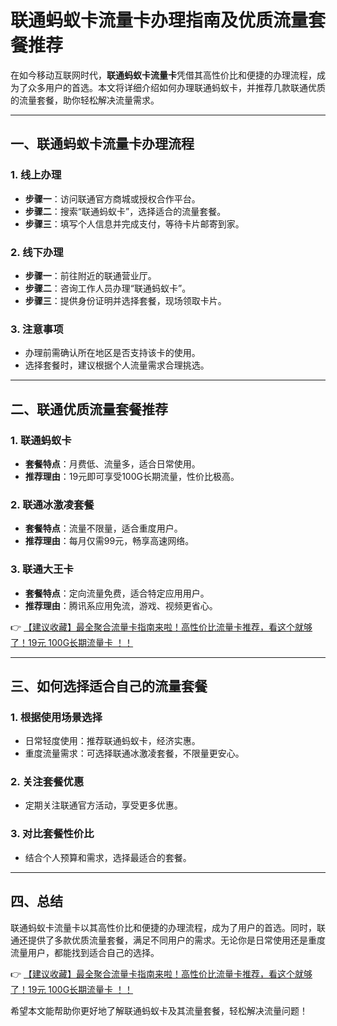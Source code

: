 # 联通蚂蚁卡流量卡办理指南及优质流量套餐推荐

在如今移动互联网时代，**联通蚂蚁卡流量卡**凭借其高性价比和便捷的办理流程，成为了众多用户的首选。本文将详细介绍如何办理联通蚂蚁卡，并推荐几款联通优质的流量套餐，助你轻松解决流量需求。

---

## 一、联通蚂蚁卡流量卡办理流程

### 1. 线上办理
- **步骤一**：访问联通官方商城或授权合作平台。
- **步骤二**：搜索“联通蚂蚁卡”，选择适合的流量套餐。
- **步骤三**：填写个人信息并完成支付，等待卡片邮寄到家。

### 2. 线下办理
- **步骤一**：前往附近的联通营业厅。
- **步骤二**：咨询工作人员办理“联通蚂蚁卡”。
- **步骤三**：提供身份证明并选择套餐，现场领取卡片。

### 3. 注意事项
- 办理前需确认所在地区是否支持该卡的使用。
- 选择套餐时，建议根据个人流量需求合理挑选。

---

## 二、联通优质流量套餐推荐

### 1. 联通蚂蚁卡
- **套餐特点**：月费低、流量多，适合日常使用。
- **推荐理由**：19元即可享受100G长期流量，性价比极高。

### 2. 联通冰激凌套餐
- **套餐特点**：流量不限量，适合重度用户。
- **推荐理由**：每月仅需99元，畅享高速网络。

### 3. 联通大王卡
- **套餐特点**：定向流量免费，适合特定应用用户。
- **推荐理由**：腾讯系应用免流，游戏、视频更省心。

👉 [【建议收藏】最全聚合流量卡指南来啦！高性价比流量卡推荐，看这个就够了！19元 100G长期流量卡 ！！](https://bit.ly/Liuliangka)

---

## 三、如何选择适合自己的流量套餐

### 1. 根据使用场景选择
- 日常轻度使用：推荐联通蚂蚁卡，经济实惠。
- 重度流量需求：可选择联通冰激凌套餐，不限量更安心。

### 2. 关注套餐优惠
- 定期关注联通官方活动，享受更多优惠。

### 3. 对比套餐性价比
- 结合个人预算和需求，选择最适合的套餐。

---

## 四、总结

联通蚂蚁卡流量卡以其高性价比和便捷的办理流程，成为了用户的首选。同时，联通还提供了多款优质流量套餐，满足不同用户的需求。无论你是日常使用还是重度流量用户，都能找到适合自己的选择。

👉 [【建议收藏】最全聚合流量卡指南来啦！高性价比流量卡推荐，看这个就够了！19元 100G长期流量卡 ！！](https://bit.ly/Liuliangka)

希望本文能帮助你更好地了解联通蚂蚁卡及其流量套餐，轻松解决流量问题！